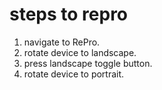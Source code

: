 # steps to repro

1. navigate to RePro.
2. rotate device to landscape.
3. press landscape toggle button.
4. rotate device to portrait.